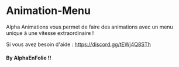 # Animation-Menu
Alpha Animations vous permet de faire des animations avec un menu unique à une vitesse extraordinaire !

Si vous avez besoin d'aide : https://discord.gg/tEWj4Q8STh

#### By AlphaEnFolie !! ####

